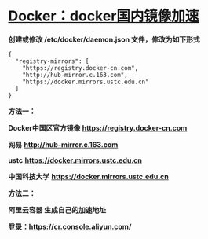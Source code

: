 # [Docker：docker国内镜像加速](https://www.cnblogs.com/nhdlb/p/12567154.html)

**创建或修改 /etc/docker/daemon.json 文件，修改为如下形式**

```
{
  "registry-mirrors": [
    "https://registry.docker-cn.com",
    "http://hub-mirror.c.163.com",
    "https://docker.mirrors.ustc.edu.cn"
  ]
}
```

**方法一：**

**Docker中国区官方镜像**
**https://registry.docker-cn.com**

**网易**
**http://hub-mirror.c.163.com**

**ustc** 
**https://docker.mirrors.ustc.edu.cn**

**中国科技大学**
**https://docker.mirrors.ustc.edu.cn**

**方法二：**

**阿里云容器 生成自己的加速地址**

**登录：https://cr.console.aliyun.com/**